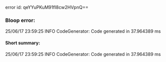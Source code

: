 error id: qeYYuPKuM91fI8cw2HVpnQ==
### Bloop error:

25/06/17 23:59:25 INFO CodeGenerator: Code generated in 37.964389 ms
#### Short summary: 

25/06/17 23:59:25 INFO CodeGenerator: Code generated in 37.964389 ms